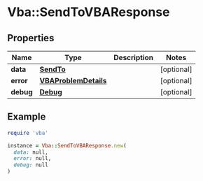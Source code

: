 # Vba::SendToVBAResponse

## Properties

| Name | Type | Description | Notes |
| ---- | ---- | ----------- | ----- |
| **data** | [**SendTo**](SendTo.md) |  | [optional] |
| **error** | [**VBAProblemDetails**](VBAProblemDetails.md) |  | [optional] |
| **debug** | [**Debug**](Debug.md) |  | [optional] |

## Example

```ruby
require 'vba'

instance = Vba::SendToVBAResponse.new(
  data: null,
  error: null,
  debug: null
)
```


